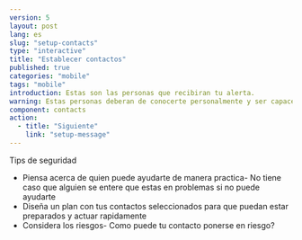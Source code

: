 ```yaml
---
version: 5
layout: post
lang: es
slug: "setup-contacts"
type: "interactive"
title: "Establecer contactos"
published: true
categories: "mobile"
tags: "mobile"
introduction: Estas son las personas que recibiran tu alerta.
warning: Estas personas deberan de conocerte personalmente y ser capaces de responder rapidamente.
component: contacts
action:
  - title: "Siguiente"
    link: "setup-message"
---
```


Tips de seguridad

 - Piensa acerca de quien puede ayudarte de manera practica- No tiene caso que alguien se entere que estas en problemas si no puede ayudarte
 - Diseña un plan con tus contactos seleccionados para que puedan estar preparados y actuar rapidamente 
 - Considera los riesgos- Como puede tu contacto ponerse en riesgo?

 
